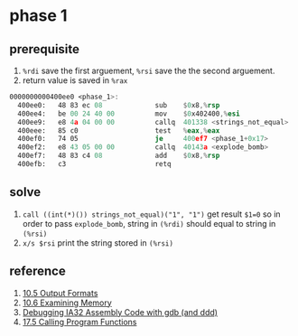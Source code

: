 # phase 1

## prerequisite

1. `%rdi` save the first arguement, `%rsi` save the the second arguement.
2. return value is saved in `%rax`

```asm
0000000000400ee0 <phase_1>:
  400ee0:	48 83 ec 08          	sub    $0x8,%rsp
  400ee4:	be 00 24 40 00       	mov    $0x402400,%esi
  400ee9:	e8 4a 04 00 00       	callq  401338 <strings_not_equal>
  400eee:	85 c0                	test   %eax,%eax
  400ef0:	74 05                	je     400ef7 <phase_1+0x17>
  400ef2:	e8 43 05 00 00       	callq  40143a <explode_bomb>
  400ef7:	48 83 c4 08          	add    $0x8,%rsp
  400efb:	c3                   	retq   
```

## solve

1. `call ((int(*)()) strings_not_equal)("1", "1")`
  get result `$1=0`
  so in order to pass `explode_bomb`, string in `(%rdi)` should equal to string in `(%rsi)`
2. `x/s $rsi` 
  print the string stored in `(%rsi)`

## reference 

1. [10.5 Output Formats](https://sourceware.org/gdb/onlinedocs/gdb/Output-Formats.html)
2. [10.6 Examining Memory](https://sourceware.org/gdb/onlinedocs/gdb/Memory.html)
3. [Debugging IA32 Assembly Code with gdb (and ddd)](https://www.cs.swarthmore.edu/~newhall/cs31/resources/ia32_gdb.php)
4. [17.5 Calling Program Functions](https://sourceware.org/gdb/onlinedocs/gdb/Calling.html)
